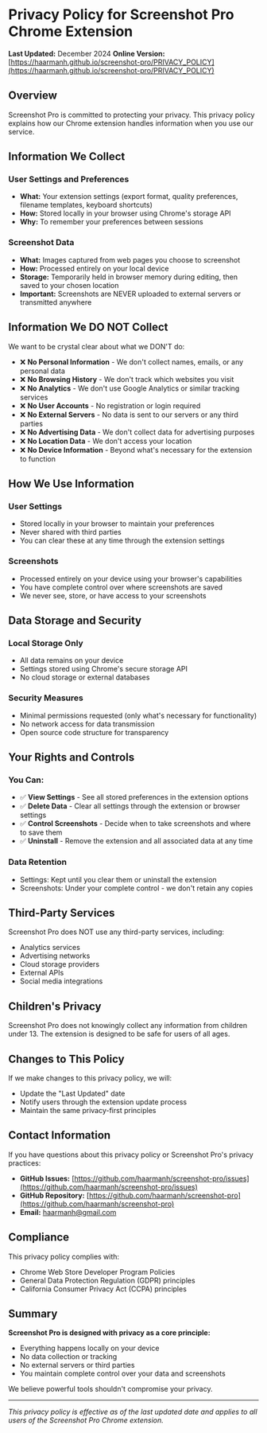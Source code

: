# Privacy Policy for Screenshot Pro Chrome Extension

**Last Updated:** December 2024
**Online Version:** [https://haarmanh.github.io/screenshot-pro/PRIVACY_POLICY](https://haarmanh.github.io/screenshot-pro/PRIVACY_POLICY)

## Overview

Screenshot Pro is committed to protecting your privacy. This privacy policy explains how our Chrome extension handles information when you use our service.

## Information We Collect

### User Settings and Preferences
- **What:** Your extension settings (export format, quality preferences, filename templates, keyboard shortcuts)
- **How:** Stored locally in your browser using Chrome's storage API
- **Why:** To remember your preferences between sessions

### Screenshot Data
- **What:** Images captured from web pages you choose to screenshot
- **How:** Processed entirely on your local device
- **Storage:** Temporarily held in browser memory during editing, then saved to your chosen location
- **Important:** Screenshots are NEVER uploaded to external servers or transmitted anywhere

## Information We DO NOT Collect

We want to be crystal clear about what we DON'T do:

- ❌ **No Personal Information** - We don't collect names, emails, or any personal data
- ❌ **No Browsing History** - We don't track which websites you visit
- ❌ **No Analytics** - We don't use Google Analytics or similar tracking services
- ❌ **No User Accounts** - No registration or login required
- ❌ **No External Servers** - No data is sent to our servers or any third parties
- ❌ **No Advertising Data** - We don't collect data for advertising purposes
- ❌ **No Location Data** - We don't access your location
- ❌ **No Device Information** - Beyond what's necessary for the extension to function

## How We Use Information

### User Settings
- Stored locally in your browser to maintain your preferences
- Never shared with third parties
- You can clear these at any time through the extension settings

### Screenshots
- Processed entirely on your device using your browser's capabilities
- You have complete control over where screenshots are saved
- We never see, store, or have access to your screenshots

## Data Storage and Security

### Local Storage Only
- All data remains on your device
- Settings stored using Chrome's secure storage API
- No cloud storage or external databases

### Security Measures
- Minimal permissions requested (only what's necessary for functionality)
- No network access for data transmission
- Open source code structure for transparency

## Your Rights and Controls

### You Can:
- ✅ **View Settings** - See all stored preferences in the extension options
- ✅ **Delete Data** - Clear all settings through the extension or browser settings
- ✅ **Control Screenshots** - Decide when to take screenshots and where to save them
- ✅ **Uninstall** - Remove the extension and all associated data at any time

### Data Retention
- Settings: Kept until you clear them or uninstall the extension
- Screenshots: Under your complete control - we don't retain any copies

## Third-Party Services

Screenshot Pro does NOT use any third-party services, including:
- Analytics services
- Advertising networks
- Cloud storage providers
- External APIs
- Social media integrations

## Children's Privacy

Screenshot Pro does not knowingly collect any information from children under 13. The extension is designed to be safe for users of all ages.

## Changes to This Policy

If we make changes to this privacy policy, we will:
- Update the "Last Updated" date
- Notify users through the extension update process
- Maintain the same privacy-first principles

## Contact Information

If you have questions about this privacy policy or Screenshot Pro's privacy practices:

- **GitHub Issues:** [https://github.com/haarmanh/screenshot-pro/issues](https://github.com/haarmanh/screenshot-pro/issues)
- **GitHub Repository:** [https://github.com/haarmanh/screenshot-pro](https://github.com/haarmanh/screenshot-pro)
- **Email:** haarmanh@gmail.com

## Compliance

This privacy policy complies with:
- Chrome Web Store Developer Program Policies
- General Data Protection Regulation (GDPR) principles
- California Consumer Privacy Act (CCPA) principles

## Summary

**Screenshot Pro is designed with privacy as a core principle:**
- Everything happens locally on your device
- No data collection or tracking
- No external servers or third parties
- You maintain complete control over your data and screenshots

We believe powerful tools shouldn't compromise your privacy.

---

*This privacy policy is effective as of the last updated date and applies to all users of the Screenshot Pro Chrome extension.*
